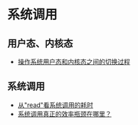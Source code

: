 # 系统调用

## 用户态、内核态

- [操作系统用户态和内核态之间的切换过程](https://www.cnblogs.com/gtarcoder/articles/5278074.html)

## 系统调用

- [从"read"看系统调用的耗时](https://yq.aliyun.com/articles/8933)
- [系统调用真正的效率瓶颈在哪里？](https://www.zhihu.com/question/32043825/answer/54433354)


